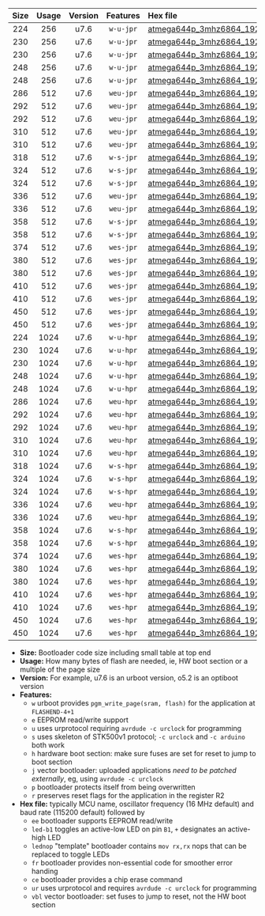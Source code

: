 |Size|Usage|Version|Features|Hex file|
|:-:|:-:|:-:|:-:|:--|
|224|256|u7.6|`w-u-jpr`|[atmega644p_3mhz6864_19200bps_ur_vbl.hex](https://raw.githubusercontent.com/stefanrueger/urboot/main/bootloaders/atmega644p/fcpu_3mhz6864/19200_bps/atmega644p_3mhz6864_19200bps_ur_vbl.hex)|
|230|256|u7.6|`w-u-jpr`|[atmega644p_3mhz6864_19200bps_led+b0_ur_vbl.hex](https://raw.githubusercontent.com/stefanrueger/urboot/main/bootloaders/atmega644p/fcpu_3mhz6864/19200_bps/atmega644p_3mhz6864_19200bps_led+b0_ur_vbl.hex)|
|230|256|u7.6|`w-u-jpr`|[atmega644p_3mhz6864_19200bps_lednop_ur_vbl.hex](https://raw.githubusercontent.com/stefanrueger/urboot/main/bootloaders/atmega644p/fcpu_3mhz6864/19200_bps/atmega644p_3mhz6864_19200bps_lednop_ur_vbl.hex)|
|248|256|u7.6|`w-u-jpr`|[atmega644p_3mhz6864_19200bps_led+b0_fr_ur_vbl.hex](https://raw.githubusercontent.com/stefanrueger/urboot/main/bootloaders/atmega644p/fcpu_3mhz6864/19200_bps/atmega644p_3mhz6864_19200bps_led+b0_fr_ur_vbl.hex)|
|248|256|u7.6|`w-u-jpr`|[atmega644p_3mhz6864_19200bps_lednop_fr_ur_vbl.hex](https://raw.githubusercontent.com/stefanrueger/urboot/main/bootloaders/atmega644p/fcpu_3mhz6864/19200_bps/atmega644p_3mhz6864_19200bps_lednop_fr_ur_vbl.hex)|
|286|512|u7.6|`weu-jpr`|[atmega644p_3mhz6864_19200bps_ee_ur_vbl.hex](https://raw.githubusercontent.com/stefanrueger/urboot/main/bootloaders/atmega644p/fcpu_3mhz6864/19200_bps/atmega644p_3mhz6864_19200bps_ee_ur_vbl.hex)|
|292|512|u7.6|`weu-jpr`|[atmega644p_3mhz6864_19200bps_ee_led+b0_ur_vbl.hex](https://raw.githubusercontent.com/stefanrueger/urboot/main/bootloaders/atmega644p/fcpu_3mhz6864/19200_bps/atmega644p_3mhz6864_19200bps_ee_led+b0_ur_vbl.hex)|
|292|512|u7.6|`weu-jpr`|[atmega644p_3mhz6864_19200bps_ee_lednop_ur_vbl.hex](https://raw.githubusercontent.com/stefanrueger/urboot/main/bootloaders/atmega644p/fcpu_3mhz6864/19200_bps/atmega644p_3mhz6864_19200bps_ee_lednop_ur_vbl.hex)|
|310|512|u7.6|`weu-jpr`|[atmega644p_3mhz6864_19200bps_ee_led+b0_fr_ur_vbl.hex](https://raw.githubusercontent.com/stefanrueger/urboot/main/bootloaders/atmega644p/fcpu_3mhz6864/19200_bps/atmega644p_3mhz6864_19200bps_ee_led+b0_fr_ur_vbl.hex)|
|310|512|u7.6|`weu-jpr`|[atmega644p_3mhz6864_19200bps_ee_lednop_fr_ur_vbl.hex](https://raw.githubusercontent.com/stefanrueger/urboot/main/bootloaders/atmega644p/fcpu_3mhz6864/19200_bps/atmega644p_3mhz6864_19200bps_ee_lednop_fr_ur_vbl.hex)|
|318|512|u7.6|`w-s-jpr`|[atmega644p_3mhz6864_19200bps_vbl.hex](https://raw.githubusercontent.com/stefanrueger/urboot/main/bootloaders/atmega644p/fcpu_3mhz6864/19200_bps/atmega644p_3mhz6864_19200bps_vbl.hex)|
|324|512|u7.6|`w-s-jpr`|[atmega644p_3mhz6864_19200bps_led+b0_vbl.hex](https://raw.githubusercontent.com/stefanrueger/urboot/main/bootloaders/atmega644p/fcpu_3mhz6864/19200_bps/atmega644p_3mhz6864_19200bps_led+b0_vbl.hex)|
|324|512|u7.6|`w-s-jpr`|[atmega644p_3mhz6864_19200bps_lednop_vbl.hex](https://raw.githubusercontent.com/stefanrueger/urboot/main/bootloaders/atmega644p/fcpu_3mhz6864/19200_bps/atmega644p_3mhz6864_19200bps_lednop_vbl.hex)|
|336|512|u7.6|`weu-jpr`|[atmega644p_3mhz6864_19200bps_ee_led+b0_fr_ce_ur_vbl.hex](https://raw.githubusercontent.com/stefanrueger/urboot/main/bootloaders/atmega644p/fcpu_3mhz6864/19200_bps/atmega644p_3mhz6864_19200bps_ee_led+b0_fr_ce_ur_vbl.hex)|
|336|512|u7.6|`weu-jpr`|[atmega644p_3mhz6864_19200bps_ee_lednop_fr_ce_ur_vbl.hex](https://raw.githubusercontent.com/stefanrueger/urboot/main/bootloaders/atmega644p/fcpu_3mhz6864/19200_bps/atmega644p_3mhz6864_19200bps_ee_lednop_fr_ce_ur_vbl.hex)|
|358|512|u7.6|`w-s-jpr`|[atmega644p_3mhz6864_19200bps_led+b0_fr_vbl.hex](https://raw.githubusercontent.com/stefanrueger/urboot/main/bootloaders/atmega644p/fcpu_3mhz6864/19200_bps/atmega644p_3mhz6864_19200bps_led+b0_fr_vbl.hex)|
|358|512|u7.6|`w-s-jpr`|[atmega644p_3mhz6864_19200bps_lednop_fr_vbl.hex](https://raw.githubusercontent.com/stefanrueger/urboot/main/bootloaders/atmega644p/fcpu_3mhz6864/19200_bps/atmega644p_3mhz6864_19200bps_lednop_fr_vbl.hex)|
|374|512|u7.6|`wes-jpr`|[atmega644p_3mhz6864_19200bps_ee_vbl.hex](https://raw.githubusercontent.com/stefanrueger/urboot/main/bootloaders/atmega644p/fcpu_3mhz6864/19200_bps/atmega644p_3mhz6864_19200bps_ee_vbl.hex)|
|380|512|u7.6|`wes-jpr`|[atmega644p_3mhz6864_19200bps_ee_led+b0_vbl.hex](https://raw.githubusercontent.com/stefanrueger/urboot/main/bootloaders/atmega644p/fcpu_3mhz6864/19200_bps/atmega644p_3mhz6864_19200bps_ee_led+b0_vbl.hex)|
|380|512|u7.6|`wes-jpr`|[atmega644p_3mhz6864_19200bps_ee_lednop_vbl.hex](https://raw.githubusercontent.com/stefanrueger/urboot/main/bootloaders/atmega644p/fcpu_3mhz6864/19200_bps/atmega644p_3mhz6864_19200bps_ee_lednop_vbl.hex)|
|410|512|u7.6|`wes-jpr`|[atmega644p_3mhz6864_19200bps_ee_led+b0_fr_vbl.hex](https://raw.githubusercontent.com/stefanrueger/urboot/main/bootloaders/atmega644p/fcpu_3mhz6864/19200_bps/atmega644p_3mhz6864_19200bps_ee_led+b0_fr_vbl.hex)|
|410|512|u7.6|`wes-jpr`|[atmega644p_3mhz6864_19200bps_ee_lednop_fr_vbl.hex](https://raw.githubusercontent.com/stefanrueger/urboot/main/bootloaders/atmega644p/fcpu_3mhz6864/19200_bps/atmega644p_3mhz6864_19200bps_ee_lednop_fr_vbl.hex)|
|450|512|u7.6|`wes-jpr`|[atmega644p_3mhz6864_19200bps_ee_led+b0_fr_ce_vbl.hex](https://raw.githubusercontent.com/stefanrueger/urboot/main/bootloaders/atmega644p/fcpu_3mhz6864/19200_bps/atmega644p_3mhz6864_19200bps_ee_led+b0_fr_ce_vbl.hex)|
|450|512|u7.6|`wes-jpr`|[atmega644p_3mhz6864_19200bps_ee_lednop_fr_ce_vbl.hex](https://raw.githubusercontent.com/stefanrueger/urboot/main/bootloaders/atmega644p/fcpu_3mhz6864/19200_bps/atmega644p_3mhz6864_19200bps_ee_lednop_fr_ce_vbl.hex)|
|224|1024|u7.6|`w-u-hpr`|[atmega644p_3mhz6864_19200bps_ur.hex](https://raw.githubusercontent.com/stefanrueger/urboot/main/bootloaders/atmega644p/fcpu_3mhz6864/19200_bps/atmega644p_3mhz6864_19200bps_ur.hex)|
|230|1024|u7.6|`w-u-hpr`|[atmega644p_3mhz6864_19200bps_led+b0_ur.hex](https://raw.githubusercontent.com/stefanrueger/urboot/main/bootloaders/atmega644p/fcpu_3mhz6864/19200_bps/atmega644p_3mhz6864_19200bps_led+b0_ur.hex)|
|230|1024|u7.6|`w-u-hpr`|[atmega644p_3mhz6864_19200bps_lednop_ur.hex](https://raw.githubusercontent.com/stefanrueger/urboot/main/bootloaders/atmega644p/fcpu_3mhz6864/19200_bps/atmega644p_3mhz6864_19200bps_lednop_ur.hex)|
|248|1024|u7.6|`w-u-hpr`|[atmega644p_3mhz6864_19200bps_led+b0_fr_ur.hex](https://raw.githubusercontent.com/stefanrueger/urboot/main/bootloaders/atmega644p/fcpu_3mhz6864/19200_bps/atmega644p_3mhz6864_19200bps_led+b0_fr_ur.hex)|
|248|1024|u7.6|`w-u-hpr`|[atmega644p_3mhz6864_19200bps_lednop_fr_ur.hex](https://raw.githubusercontent.com/stefanrueger/urboot/main/bootloaders/atmega644p/fcpu_3mhz6864/19200_bps/atmega644p_3mhz6864_19200bps_lednop_fr_ur.hex)|
|286|1024|u7.6|`weu-hpr`|[atmega644p_3mhz6864_19200bps_ee_ur.hex](https://raw.githubusercontent.com/stefanrueger/urboot/main/bootloaders/atmega644p/fcpu_3mhz6864/19200_bps/atmega644p_3mhz6864_19200bps_ee_ur.hex)|
|292|1024|u7.6|`weu-hpr`|[atmega644p_3mhz6864_19200bps_ee_led+b0_ur.hex](https://raw.githubusercontent.com/stefanrueger/urboot/main/bootloaders/atmega644p/fcpu_3mhz6864/19200_bps/atmega644p_3mhz6864_19200bps_ee_led+b0_ur.hex)|
|292|1024|u7.6|`weu-hpr`|[atmega644p_3mhz6864_19200bps_ee_lednop_ur.hex](https://raw.githubusercontent.com/stefanrueger/urboot/main/bootloaders/atmega644p/fcpu_3mhz6864/19200_bps/atmega644p_3mhz6864_19200bps_ee_lednop_ur.hex)|
|310|1024|u7.6|`weu-hpr`|[atmega644p_3mhz6864_19200bps_ee_led+b0_fr_ur.hex](https://raw.githubusercontent.com/stefanrueger/urboot/main/bootloaders/atmega644p/fcpu_3mhz6864/19200_bps/atmega644p_3mhz6864_19200bps_ee_led+b0_fr_ur.hex)|
|310|1024|u7.6|`weu-hpr`|[atmega644p_3mhz6864_19200bps_ee_lednop_fr_ur.hex](https://raw.githubusercontent.com/stefanrueger/urboot/main/bootloaders/atmega644p/fcpu_3mhz6864/19200_bps/atmega644p_3mhz6864_19200bps_ee_lednop_fr_ur.hex)|
|318|1024|u7.6|`w-s-hpr`|[atmega644p_3mhz6864_19200bps.hex](https://raw.githubusercontent.com/stefanrueger/urboot/main/bootloaders/atmega644p/fcpu_3mhz6864/19200_bps/atmega644p_3mhz6864_19200bps.hex)|
|324|1024|u7.6|`w-s-hpr`|[atmega644p_3mhz6864_19200bps_led+b0.hex](https://raw.githubusercontent.com/stefanrueger/urboot/main/bootloaders/atmega644p/fcpu_3mhz6864/19200_bps/atmega644p_3mhz6864_19200bps_led+b0.hex)|
|324|1024|u7.6|`w-s-hpr`|[atmega644p_3mhz6864_19200bps_lednop.hex](https://raw.githubusercontent.com/stefanrueger/urboot/main/bootloaders/atmega644p/fcpu_3mhz6864/19200_bps/atmega644p_3mhz6864_19200bps_lednop.hex)|
|336|1024|u7.6|`weu-hpr`|[atmega644p_3mhz6864_19200bps_ee_led+b0_fr_ce_ur.hex](https://raw.githubusercontent.com/stefanrueger/urboot/main/bootloaders/atmega644p/fcpu_3mhz6864/19200_bps/atmega644p_3mhz6864_19200bps_ee_led+b0_fr_ce_ur.hex)|
|336|1024|u7.6|`weu-hpr`|[atmega644p_3mhz6864_19200bps_ee_lednop_fr_ce_ur.hex](https://raw.githubusercontent.com/stefanrueger/urboot/main/bootloaders/atmega644p/fcpu_3mhz6864/19200_bps/atmega644p_3mhz6864_19200bps_ee_lednop_fr_ce_ur.hex)|
|358|1024|u7.6|`w-s-hpr`|[atmega644p_3mhz6864_19200bps_led+b0_fr.hex](https://raw.githubusercontent.com/stefanrueger/urboot/main/bootloaders/atmega644p/fcpu_3mhz6864/19200_bps/atmega644p_3mhz6864_19200bps_led+b0_fr.hex)|
|358|1024|u7.6|`w-s-hpr`|[atmega644p_3mhz6864_19200bps_lednop_fr.hex](https://raw.githubusercontent.com/stefanrueger/urboot/main/bootloaders/atmega644p/fcpu_3mhz6864/19200_bps/atmega644p_3mhz6864_19200bps_lednop_fr.hex)|
|374|1024|u7.6|`wes-hpr`|[atmega644p_3mhz6864_19200bps_ee.hex](https://raw.githubusercontent.com/stefanrueger/urboot/main/bootloaders/atmega644p/fcpu_3mhz6864/19200_bps/atmega644p_3mhz6864_19200bps_ee.hex)|
|380|1024|u7.6|`wes-hpr`|[atmega644p_3mhz6864_19200bps_ee_led+b0.hex](https://raw.githubusercontent.com/stefanrueger/urboot/main/bootloaders/atmega644p/fcpu_3mhz6864/19200_bps/atmega644p_3mhz6864_19200bps_ee_led+b0.hex)|
|380|1024|u7.6|`wes-hpr`|[atmega644p_3mhz6864_19200bps_ee_lednop.hex](https://raw.githubusercontent.com/stefanrueger/urboot/main/bootloaders/atmega644p/fcpu_3mhz6864/19200_bps/atmega644p_3mhz6864_19200bps_ee_lednop.hex)|
|410|1024|u7.6|`wes-hpr`|[atmega644p_3mhz6864_19200bps_ee_led+b0_fr.hex](https://raw.githubusercontent.com/stefanrueger/urboot/main/bootloaders/atmega644p/fcpu_3mhz6864/19200_bps/atmega644p_3mhz6864_19200bps_ee_led+b0_fr.hex)|
|410|1024|u7.6|`wes-hpr`|[atmega644p_3mhz6864_19200bps_ee_lednop_fr.hex](https://raw.githubusercontent.com/stefanrueger/urboot/main/bootloaders/atmega644p/fcpu_3mhz6864/19200_bps/atmega644p_3mhz6864_19200bps_ee_lednop_fr.hex)|
|450|1024|u7.6|`wes-hpr`|[atmega644p_3mhz6864_19200bps_ee_led+b0_fr_ce.hex](https://raw.githubusercontent.com/stefanrueger/urboot/main/bootloaders/atmega644p/fcpu_3mhz6864/19200_bps/atmega644p_3mhz6864_19200bps_ee_led+b0_fr_ce.hex)|
|450|1024|u7.6|`wes-hpr`|[atmega644p_3mhz6864_19200bps_ee_lednop_fr_ce.hex](https://raw.githubusercontent.com/stefanrueger/urboot/main/bootloaders/atmega644p/fcpu_3mhz6864/19200_bps/atmega644p_3mhz6864_19200bps_ee_lednop_fr_ce.hex)|

- **Size:** Bootloader code size including small table at top end
- **Usage:** How many bytes of flash are needed, ie, HW boot section or a multiple of the page size
- **Version:** For example, u7.6 is an urboot version, o5.2 is an optiboot version
- **Features:**
  + `w` urboot provides `pgm_write_page(sram, flash)` for the application at `FLASHEND-4+1`
  + `e` EEPROM read/write support
  + `u` uses urprotocol requiring `avrdude -c urclock` for programming
  + `s` uses skeleton of STK500v1 protocol; `-c urclock` and `-c arduino` both work
  + `h` hardware boot section: make sure fuses are set for reset to jump to boot section
  + `j` vector bootloader: uploaded applications *need to be patched externally*, eg, using `avrdude -c urclock`
  + `p` bootloader protects itself from being overwritten
  + `r` preserves reset flags for the application in the register R2
- **Hex file:** typically MCU name, oscillator frequency (16 MHz default) and baud rate (115200 default) followed by
  + `ee` bootloader supports EEPROM read/write
  + `led-b1` toggles an active-low LED on pin `B1`, `+` designates an active-high LED
  + `lednop` "template" bootloader contains `mov rx,rx` nops that can be replaced to toggle LEDs
  + `fr` bootloader provides non-essential code for smoother error handing
  + `ce` bootloader provides a chip erase command
  + `ur` uses urprotocol and requires `avrdude -c urclock` for programming
  + `vbl` vector bootloader: set fuses to jump to reset, not the HW boot section
